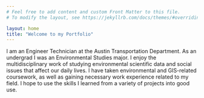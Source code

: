 ```yaml
---
# Feel free to add content and custom Front Matter to this file.
# To modify the layout, see https://jekyllrb.com/docs/themes/#overriding-theme-defaults

layout: home
title: "Welcome to my Portfolio"
---
```

I am an Engineer Technician at the Austin Transportation Department. As an undergrad I was an Environmental Studies major. I enjoy the multidisciplinary work of studying environmental scientific data and social issues that affect our daily lives. I have taken environmental and GIS-related coursework, as well as gaining necessary work experience related to my field. I hope to use the skills I learned from a variety of projects into good use.
